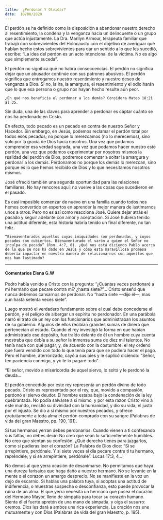 ```yaml
---
title:  ¿Perdonar Y Olvidar?
date:  10/08/2020
---
```


El perdón se ha definido como la disposición a abandonar nuestro derecho al resentimiento, la condena y la venganza hacia un delincuente o un grupo que actúa injustamente. La Dra. Marilyn Armour, terapeuta familiar que trabajó con sobrevivientes del Holocausto con el objetivo de averiguar qué habían hecho estos sobrevivientes para dar un sentido a lo que les sucedió, escribe: “La idea del perdón es un acto intencional de la víctima. No es algo que simplemente suceda”.

El perdón no significa que no habrá consecuencias. El perdón no significa dejar que un abusador continúe con sus patrones abusivos. El perdón significa que entregamos nuestro resentimiento y nuestro deseo de venganza a Dios. Si no, la ira, la amargura, el resentimiento y el odio harán que lo que esa persona o grupo nos hayan hecho resulte aún peor.

`¿En qué nos beneficia el perdonar a los demás? Considera Mateo 18:21 al 35.`

Sin duda, una de las claves para aprender a perdonar es captar cuánto se nos ha perdonado en Cristo.

En efecto, todo pecado es un pecado en contra de nuestro Señor y Hacedor. Sin embargo, en Jesús, podemos reclamar el perdón total por todos esos pecados; no porque lo merezcamos (no lo merecemos), sino solo por la gracia de Dios hacia nosotros. Una vez que podamos comprender esa verdad sagrada, una vez que podamos hacer nuestro este perdón, una vez que podamos experimentar por nosotros mismos la realidad del perdón de Dios, podremos comenzar a soltar la amargura y perdonar a los demás. Perdonamos no porque los demás lo merezcan, sino porque es lo que hemos recibido de Dios y lo que necesitamos nosotros mismos.

José ofreció también una segunda oportunidad para las relaciones familiares. No hay rencores aquí; no vuelve a las cosas que sucedieron en el pasado.

Es casi imposible comenzar de nuevo en una familia cuando todos nos hemos convertido en expertos en aprender la mejor manera de lastimarnos unos a otros. Pero no es así como reacciona José. Quiere dejar atrás el pasado y seguir adelante con amor y aceptación. Si José hubiera tenido una actitud diferente, esta historia habría tenido un final diferente, no tan feliz.

`“Bienaventurados aquellos cuyas iniquidades son perdonadas, y cuyos pecados son cubiertos. Bienaventurado el varón a quien el Señor no inculpa de pecado” (Rom. 4:7, 8). ¿Qué nos está diciendo Pablo acerca de lo que se nos ha dado en Jesús y cómo esta maravillosa promesa debería impactar en nuestra manera de relacionarnos con aquellos que nos han lastimado?`

---

#### Comentarios Elena G.W

Pedro había venido a Cristo con la pregunta: “¿Cuántas veces perdonaré a mi hermano que pecare contra mí? ¿hasta siete?”… Cristo enseñó que nunca debemos cansarnos de perdonar. No “hasta siete —dijo él—, mas aun hasta setenta veces siete”.

Luego mostró el verdadero fundamento sobre el cual debe concederse el perdón, y el peligro de albergar un espíritu no perdonador. En una parábola narró el trato de un rey con los funcionarios que administraban los asuntos de su gobierno. Algunos de ellos recibían grandes sumas de dinero que pertenecían al estado. Cuando el rey investigó la forma en que habían administrado ese depósito, fue traído delante de él un hombre cuya cuenta mostraba que debía a su señor la inmensa suma de diez mil talentos. No tenía nada con qué pagar, y, de acuerdo con la costumbre, el rey ordenó que fuera vendido con todo lo que tenía para que se pudiera hacer el pago. Pero el hombre, aterrorizado, cayó a sus pies y le suplicó diciendo: “Señor, ten paciencia conmigo, y yo te lo pagaré todo”…

“El señor, movido a misericordia de aquel siervo, lo soltó y le perdonó la deuda…

El perdón concedido por este rey representa un perdón divino de todo pecado. Cristo es representado por el rey, que, movido a compasión, perdonó al siervo deudor. El hombre estaba bajo la condenación de la ley quebrantada. No podía salvarse a sí mismo, y por esta razón Cristo vino a este mundo, revistió su divinidad con la humanidad, y dio su vida, el justo por el injusto. Se dio a sí mismo por nuestros pecados, y ofrece gratuitamente a toda alma el perdón comprado con su sangre (Palabras de vida del gran Maestro, pp. 190, 191).

Si tus hermanos yerran debes perdonarlos. Cuando vienen a ti confesando sus faltas, no debes decir: No creo que sean lo suficientemente humildes. No creo que sientan su confesión. ¿Qué derecho tienes para juzgarlos, como si pudieras leer el corazón? La Palabra de Dios dice: “Si se arrepintiere, perdónale. Y si siete veces al día pecare contra ti tu hermano, repréndele; y si se arrepintiere, perdónale”. Lucas 17:3, 4…

No demos al que yerra ocasión de desanimarse. No permitamos que haya una dureza farisaica que haga daño a nuestro hermano. No se levante en la mente o el corazón un amargo desprecio. No se manifieste en la voz un dejo de escarnio. Si hablas una palabra tuya, si adoptas una actitud de indiferencia, o muestras sospecha o desconfianza, esto puede provocar la ruina de un alma. El que yerra necesita un hermano que posea el corazón del Hermano Mayor, lleno de simpatía para tocar su corazón humano. Sienta él el fuerte apretón de una mano de simpatía, y oiga el susurro: oremos. Dios les dará a ambos una rica experiencia. La oración nos une mutuamente y con Dios (Palabras de vida del gran Maestro, p. 195).